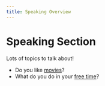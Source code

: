 ```yaml
---
title: Speaking Overview
---
```


# Speaking Section

Lots of topics to talk about!

- Do you like [movies](movies.md)?
- What do you do in your [free time](free-time.md)?
